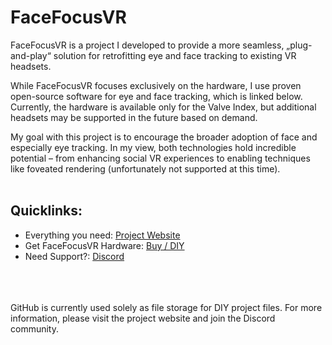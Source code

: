 # FaceFocusVR

FaceFocusVR is a project I developed to provide a more seamless, „plug-and-play“ solution for retrofitting eye and face tracking to existing VR headsets.

While FaceFocusVR focuses exclusively on the hardware, I use proven open-source software for eye and face tracking, which is linked below. Currently, the hardware is available only for the Valve Index, but additional headsets may be supported in the future based on demand.

My goal with this project is to encourage the broader adoption of face and especially eye tracking. In my view, both technologies hold incredible potential – from enhancing social VR experiences to enabling techniques like foveated rendering (unfortunately not supported at this time).
<br/><br/>

## Quicklinks:
  + Everything you need: [Project Website](https://facefocusvr.com/)
  + Get FaceFocusVR Hardware: [Buy / DIY](https://facefocusvr.com/store/)
  + Need Support?: [Discord](https://facefocusvr.com/discord)
<br/><br/>
<br/><br/>

GitHub is currently used solely as file storage for DIY project files. For more information, please visit the project website and join the Discord community.
